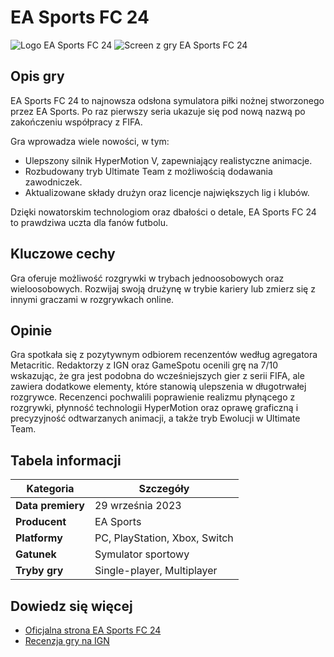 # EA Sports FC 24

![Logo EA Sports FC 24](https://upload.wikimedia.org/wikipedia/commons/thumb/b/b4/EA_Sports_FC_24_logo.svg/360px-EA_Sports_FC_24_logo.svg.png)
![Screen z gry EA Sports FC 24](https://f00.esfr.pl/files/storage/article/photo/5a/52/81/eb110d4ec1a50d8cb3ad27b223/fc24_tekst.jpg)

## Opis gry
EA Sports FC 24 to najnowsza odsłona symulatora piłki nożnej stworzonego przez EA Sports. Po raz pierwszy seria 
ukazuje się pod nową nazwą po zakończeniu współpracy z FIFA.

Gra wprowadza wiele nowości, w tym:
- Ulepszony silnik HyperMotion V, zapewniający realistyczne animacje.
- Rozbudowany tryb Ultimate Team z możliwością dodawania zawodniczek.
- Aktualizowane składy drużyn oraz licencje największych lig i klubów.

Dzięki nowatorskim technologiom oraz dbałości o detale, EA Sports FC 24 to prawdziwa uczta dla fanów futbolu.

## Kluczowe cechy
Gra oferuje możliwość rozgrywki w trybach jednoosobowych oraz wieloosobowych. Rozwijaj swoją drużynę w trybie kariery lub zmierz się z innymi graczami w rozgrywkach online.

## Opinie
Gra spotkała się z pozytywnym odbiorem recenzentów według agregatora Metacritic.
Redaktorzy z IGN oraz GameSpotu ocenili grę na 7/10 wskazując, że gra jest podobna do wcześniejszych gier z serii FIFA, ale zawiera dodatkowe elementy, które stanowią ulepszenia w długotrwałej rozgrywce. Recenzenci pochwalili poprawienie realizmu płynącego z rozgrywki, płynność technologii HyperMotion oraz oprawę graficzną i precyzyjność odtwarzanych animacji, a także tryb Ewolucji w Ultimate Team.


## Tabela informacji
| Kategoria         | Szczegóły                      |
|--------------------|--------------------------------|
| **Data premiery**  | 29 września 2023              |
| **Producent**      | EA Sports                     |
| **Platformy**      | PC, PlayStation, Xbox, Switch |
| **Gatunek**        | Symulator sportowy            |
| **Tryby gry**      | Single-player, Multiplayer    |

## Dowiedz się więcej
- [Oficjalna strona EA Sports FC 24](https://www.ea.com/games/ea-sports-fc)
- [Recenzja gry na IGN](https://www.ign.com/articles/ea-sports-fc-24-review)